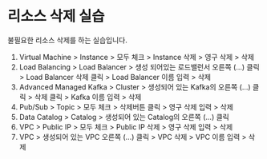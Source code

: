 # 리소스 삭제 실습

불필요한 리소스 삭제를 하는 실습입니다.

1. Virtual Machine > Instance > 모두 체크 > Instance 삭제 > 영구 삭제 > 삭제
2. Load Balancing > Load Balancer > 생성 되어있는 로드밸런서 오른쪽 (...) 클릭 > Load Balancer 삭제 클릭 > Load Balancer 이름 입력 > 삭제
3. Advanced Managed Kafka > Cluster > 생성되어 있는 Kafka의 오른쪽 (...) 클릭 > 삭제 클릭 > Kafka 이름 입력 > 삭제
4. Pub/Sub > Topic > 모두 체크 > 삭제버튼 클릭 > 영구 삭제 입력 > 삭제
5. Data Catalog > Catalog > 생성되어 있는 Catalog의 오른쪽 (...) 클릭
6. VPC > Public IP > 모두 체크 > Public IP 삭제 > 영구 삭제 입력 > 삭제
7. VPC > 생성되어 있는 VPC 오른쪽 (...) 클릭 > VPC 삭제 > VPC 이름 입력 > 삭제
